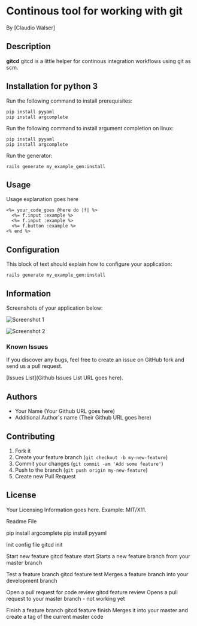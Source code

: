 # Continous tool for working with git

By [Claudio Walser]

## Description
**gitcd** gitcd is a little helper for continous integration workflows using git as scm.

## Installation for python 3

Run the following command to install prerequisites:

```console
pip install pyyaml
pip install argcomplete
```

Run the following command to install argument completion on linux:

```console
pip install pyyaml
pip install argcomplete
```

Run the generator:

```console
rails generate my_example_gem:install
```


## Usage

Usage explanation goes here

```erb
<%= your_code_goes @here do |f| %>
  <%= f.input :example %>
  <%= f.input :example %>
  <%= f.button :example %>
<% end %>
```


## Configuration

This block of text should explain how to configure your application:

`rails generate my_example_gem:install`


## Information

Screenshots of your application below:

![Screenshot 1](http://placekitten.com/400/300)

![Screenshot 2](http://placekitten.com/400/300)


### Known Issues

If you discover any bugs, feel free to create an issue on GitHub fork and
send us a pull request.

[Issues List](Github Issues List URL goes here).

## Authors

* Your Name (Your Github URL goes here)
* Additional Author's name (Their Github URL goes here)


## Contributing

1. Fork it
2. Create your feature branch (`git checkout -b my-new-feature`)
3. Commit your changes (`git commit -am 'Add some feature'`)
4. Push to the branch (`git push origin my-new-feature`)
5. Create new Pull Request


## License

Your Licensing Information goes here. Example: MIT/X11.


Readme File

pip install argcomplete
pip install pyyaml

Init config file
gitcd init

Start new feature
gitcd feature start <branchname>
Starts a new feature branch from your master branch

Test a feature branch
gitcd feature test <branchname>
Merges a feature branch into your development branch

Open a pull request for code review
gitcd feature review <branchname>
Opens a pull request to your master branch - not working yet

Finish a feature branch
gitcd feature finish <branchname>
Merges it into your master and create a tag of the current master code